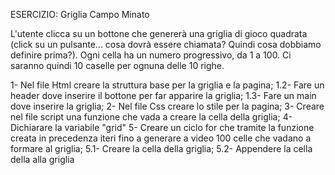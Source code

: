 ESERCIZIO: Griglia Campo Minato

L'utente clicca su un bottone che genererà una griglia di gioco quadrata (click su un pulsante... cosa dovrà essere chiamata? Quindi cosa dobbiamo definire prima?).
Ogni cella ha un numero progressivo, da 1 a 100.
Ci saranno quindi 10 caselle per ognuna delle 10 righe.

1- Nel file Html creare la struttura base per la griglia e la pagina;
1.2- Fare un header dove inserire il bottone per far apparire la griglia;
1.3- Fare un main dove inserire la griglia;
2- Nel file Css creare lo stile per la pagina;
3- Creare nel file script una funzione che vada a creare la cella della griglia;
4- Dichiarare la variabile "grid"
5- Creare un ciclo for che tramite la funzione creata in precedenza iteri fino a generare a video 100 celle che vadano a formare al griglia;
5.1- Creare la cella della griglia;
5.2- Appendere la cella della alla griglia

